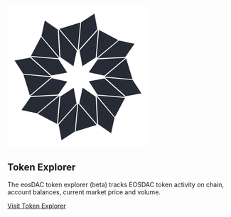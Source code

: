 ![Token Explorer](/assets/tools/logo-black.svg)

Token Explorer
---

The eosDAC token explorer (beta) tracks EOSDAC token activity on chain, account balances, current market price and volume.

[Visit Token Explorer](https://explorer.eosdac.io)
